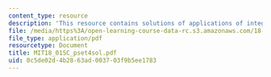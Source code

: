 ```yaml
---
content_type: resource
description: 'This resource contains solutions of applications of integration problems. '
file: /media/https%3A/open-learning-course-data-rc.s3.amazonaws.com/18-01sc-single-variable-calculus-fall-2010/0c5de02d4b2863ad003703f9b5ee1783_MIT18_01SC_pset4sol.pdf
file_type: application/pdf
resourcetype: Document
title: MIT18_01SC_pset4sol.pdf
uid: 0c5de02d-4b28-63ad-0037-03f9b5ee1783
---
```

